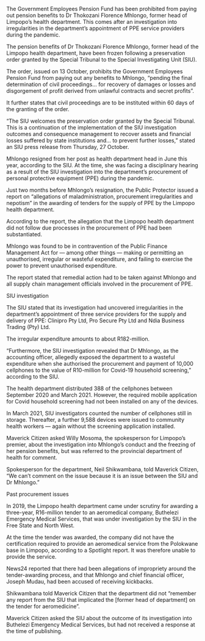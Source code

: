 The Government Employees Pension Fund has been prohibited from paying out pension benefits to Dr Thokozani Florence Mhlongo, former head of Limpopo’s health department. This comes after an investigation into irregularities in the department’s appointment of PPE service providers during the pandemic.


The pension benefits of Dr Thokozani Florence Mhlongo, former head of the Limpopo health department, have been frozen following a preservation order granted by the Special Tribunal to the Special Investigating Unit (SIU).

The order, issued on 13 October, prohibits the Government Employees Pension Fund from paying out any benefits to Mhlongo, “pending the final determination of civil proceedings… for recovery of damages or losses and disgorgement of profit derived from unlawful contracts and secret profits”. 

It further states that civil proceedings are to be instituted within 60 days of the granting of the order.

“The SIU welcomes the preservation order granted by the Special Tribunal. This is a continuation of the implementation of the SIU investigation outcomes and consequence management to recover assets and financial losses suffered by state institutions and… to prevent further losses,” stated an SIU press release from Thursday, 27 October.

Mhlongo resigned from her post as health department head in June this year, according to the SIU. At the time, she was facing a disciplinary hearing as a result of the SIU investigation into the department’s procurement of personal protective equipment (PPE) during the pandemic.

Just two months before Mhlongo’s resignation, the Public Protector issued a report on “allegations of maladministration, procurement irregularities and nepotism” in the awarding of tenders for the supply of PPE by the Limpopo health department.

According to the report, the allegation that the Limpopo health department did not follow due processes in the procurement of PPE had been substantiated.

Mhlongo was found to be in contravention of the Public Finance Management Act for — among other things — making or permitting an unauthorised, irregular or wasteful expenditure, and failing to exercise the power to prevent unauthorised expenditure.

The report stated that remedial action had to be taken against Mhlongo and all supply chain management officials involved in the procurement of PPE.

SIU investigation

The SIU stated that its investigation had uncovered irregularities in the department’s appointment of three service providers for the supply and delivery of PPE: Clinipro Pty Ltd, Pro Secure Pty Ltd and Ndia Business Trading (Pty) Ltd.

The irregular expenditure amounts to about R182-million.

“Furthermore, the SIU investigation revealed that Dr Mhlongo, as the accounting officer, allegedly exposed the department to a wasteful expenditure when she authorised the procurement and payment of 10,000 cellphones to the value of R10-million for Covid-19 household screening,” according to the SIU.

The health department distributed 388 of the cellphones between September 2020 and March 2021. However, the required mobile application for Covid household screening had not been installed on any of the devices.

In March 2021, SIU investigators counted the number of cellphones still in storage. Thereafter, a further 9,588 devices were issued to community health workers — again without the screening application installed.

Maverick Citizen asked Willy Mosoma, the spokesperson for Limpopo’s premier, about the investigation into Mhlongo’s conduct and the freezing of her pension benefits, but was referred to the provincial department of health for comment.

Spokesperson for the department, Neil Shikwambana, told Maverick Citizen, “We can’t comment on the issue because it is an issue between the SIU and Dr Mhlongo.”

Past procurement issues

In 2019, the Limpopo health department came under scrutiny for awarding a three-year, R16-million tender to an aeromedical company, Buthelezi Emergency Medical Services, that was under investigation by the SIU in the Free State and North West.

At the time the tender was awarded, the company did not have the certification required to provide an aeromedical service from the Polokwane base in Limpopo, according to a Spotlight report. It was therefore unable to provide the service.

News24 reported that there had been allegations of impropriety around the tender-awarding process, and that Mhlongo and chief financial officer, Joseph Mudau, had been accused of receiving kickbacks.

Shikwambana told Maverick Citizen that the department did not “remember any report from the SIU that implicated the [former head of department] on the tender for aeromedicine”.

Maverick Citizen asked the SIU about the outcome of its investigation into Buthelezi Emergency Medical Services, but had not received a response at the time of publishing. 